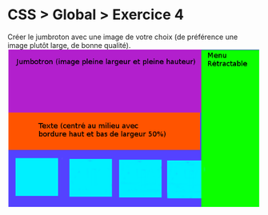 # CSS > Global > Exercice 4

Créer le jumbroton avec une image de votre choix (de préférence une image plutôt large, de bonne qualité).
![whattodo](whattodo.png)
